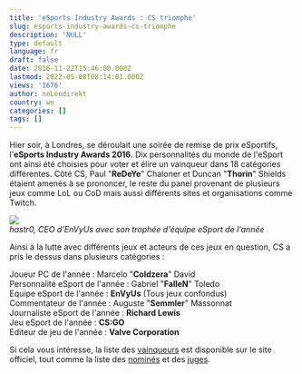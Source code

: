 ```yaml
---
title: 'eSports Industry Awards : CS triomphe'
slug: esports-industry-awards-cs-triomphe
description: 'NULL'
type: default
language: fr
draft: false
date: 2016-11-22T15:46:00.000Z
lastmod: 2022-05-08T08:14:01.000Z
views: '1676'
author: neLendirekt
country: wo
categories: []
tags: []
---
```

Hier soir, à Londres, se déroulait une soirée de remise de prix eSportifs, l'**eSports Industry Awards 2016**. Dix personnalités du monde de l'eSport ont ainsi été choisies pour voter et élire un vainqueur dans 18 catégories différentes. Côté CS, Paul "**ReDeYe**" Chaloner et Duncan "**Thorin**" Shields étaient amenés à se prononcer, le reste du panel provenant de plusieurs jeux comme LoL ou CoD mais aussi différents sites et organisations comme Twitch.

![](/storage/images/58346675519b5_hastr0-award-envyus-1024x677png)  
_hastr0, CEO d'EnVyUs avec son trophée d'équipe eSport de l'année_

Ainsi à la lutte avec différents jeux et acteurs de ces jeux en question, CS a pris le dessus dans plusieurs catégories :

Joueur PC de l'année : Marcelo "**Coldzera**" David  
Personnalité eSport de l'année : Gabriel "**FalleN**" Toledo  
Equipe eSport de l'année : **EnVyUs** (Tous jeux confondus)  
Commentateur de l'année : Auguste "**Semmler**" Massonnat  
Journaliste eSport de l'année : **Richard Lewis**  
Jeu eSport de l'année : **CS:GO**  
Editeur de jeu de l'année : **Valve Corporation**

Si cela vous intéresse, la liste des [vainqueurs](https://www.esportsindustryawards.com/esportsawards2016/winners) est disponible sur le site officiel, tout comme la liste des [nominés](https://www.esportsindustryawards.com/esportsawards2016/finalists) et des [juges](https://www.esportsindustryawards.com/esportsawards2016/judges).
